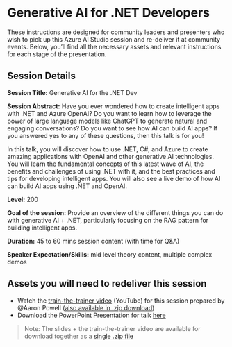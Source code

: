 # Generative AI for .NET Developers

These instructions are designed for community leaders and presenters who wish to pick up this Azure AI Studio session and re-deliver it at community events. Below, you’ll find all the necessary assets and relevant instructions for each stage of the presentation.

## Session Details

**Session Title:** Generative AI for the .NET Dev

**Session Abstract:** Have you ever wondered how to create intelligent apps with .NET and Azure OpenAI? Do you want to learn how to leverage the power of large language models like ChatGPT to generate natural and engaging conversations? Do you want to see how AI can build AI apps? If you answered yes to any of these questions, then this talk is for you! 
 
In this talk, you will discover how to use .NET, C#, and Azure to create amazing applications with OpenAI and other generative AI technologies. You will learn the fundamental concepts of this latest wave of AI, the benefits and challenges of using .NET with it, and the best practices and tips for developing intelligent apps. You will also see a live demo of how AI can build AI apps using .NET and OpenAI. 

**Level:** 200

**Goal of the session:** Provide an overview of the different things you can do with generative AI + .NET, particularly focusing on the RAG pattern for building intelligent apps.

**Duration:** 45 to 60 mins session content (with time for Q&A)

**Speaker Expectation/Skills:** mid level theory content, multiple complex demos

## Assets you will need to redeliver this session

* Watch the [train-the-trainer video](https://www.youtube.com/watch?v=6QRNDFurwCM) (YouTube) for this session prepared by @Aaron Powell ([also available in .zip download](https://github.com/microsoft/community-content/releases/download/SeasonOfAI/Generative.AI.for.Dotnet.Developers.May2024.zip))
* Download the PowerPoint Presentation for talk [here](https://github.com/microsoft/community-content/releases/download/SeasonOfAI/Generative.AI.for.dotnet.Devs.May2024.pptx)

> Note: The slides + the train-the-trainer video are available for download together as a [single .zip file](https://github.com/microsoft/community-content/releases/download/SeasonOfAI/Generative.AI.for.Dotnet.Developers.May2024.zip)
